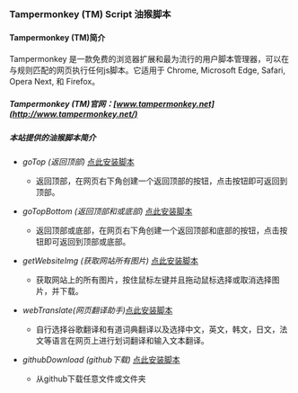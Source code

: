 ### Tampermonkey (TM) Script 油猴脚本
#### Tampermonkey (TM)简介
Tampermonkey 是一款免费的浏览器扩展和最为流行的用户脚本管理器，可以在与规则匹配的网页执行任何js脚本。它适用于 Chrome, Microsoft Edge, Safari, Opera Next, 和 Firefox。
##### Tampermonkey (TM)官网：[www.tampermonkey.net](http://www.tampermonkey.net/)

##### 本站提供的油猴脚本简介
- *goTop (返回顶部)* [点此安装脚本](https://greasyfork.org/zh-CN/scripts/384622-%E8%BF%94%E5%9B%9E%E9%A1%B6%E9%83%A8)
    - 返回顶部，在网页右下角创建一个返回顶部的按钮，点击按钮即可返回到顶部。

- *goTopBottom (返回顶部和或底部)* [点此安装脚本](https://greasyfork.org/zh-CN/scripts/385225-%E8%BF%94%E5%9B%9E%E9%A1%B6%E9%83%A8%E5%92%8C%E5%BA%95%E9%83%A8)
    - 返回顶部或底部，在网页右下角创建一个返回顶部和底部的按钮，点击按钮即可返回到顶部或底部。

- *getWebsiteImg (获取网站所有图片)* [点此安装脚本](https://greasyfork.org/zh-CN/scripts/388066-%E8%8E%B7%E5%8F%96%E7%BD%91%E7%AB%99%E6%89%80%E6%9C%89%E5%9B%BE%E7%89%87)
    - 获取网站上的所有图片，按住鼠标左键并且拖动鼠标选择或取消选择图片，并下载。

- *webTranslate(网页翻译助手)*[点此安装脚本]()
    - 自行选择谷歌翻译和有道词典翻译以及选择中文，英文，韩文，日文，法文等语言在网页上进行划词翻译和输入文本翻译。

- *githubDownload (github下载)* [点此安装脚本]()
    - 从github下载任意文件或文件夹